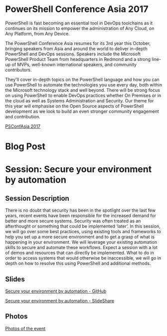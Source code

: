 # PowerShell Conference Asia 2017
PowerShell is fast becoming an essential tool in DevOps toolchains as it continues on its mission to empower the administration of Any Cloud, on Any Platform, from Any Device.

The PowerShell Conference Asia resumes for its 3rd year this October, bringing speakers from Asia and around the world to deliver in-depth PowerShell and DevOps sessions. Speakers include the Microsoft PowerShell Product Team from headquarters in Redmond and a strong line-up of MVPs, well-known international speakers, and community contributors.

They'll cover in-depth topics on the PowerShell language and how you can use PowerShell to automate the technologies you use every day, both within the Microsoft technology stack and well beyond. There will be strong focus on using PowerShell to enable DevOps practices whether On Premises or in the cloud as well as Systems Administration and Security. Our theme for this year will emphasise on the Open Source aspects of PowerShell development as we look to build an even stronger community engagement and contribution.

[PSConfAsia 2017](https://www.psconf.asia)

# Blog Post


# Session: Secure your environment by automation
## Session Description
There is no doubt that security has been in the spotlight over the last few years, recent events have been responsible for the increased demand for better and more secure systems. Security was often treated as an afterthought or something that could be implemented ‘later’. In this session, we will go over some best practices, using existing tools and frameworks to help you set up a more secure environment and to get a grasp of what is happening in your environment. We will leverage your existing automation skills to secure and automate these workflows. Expect a session with a lot of demos and resources that can directly be implemented. What to do in order to access systems that would otherwise be inaccessible, we will go in depth on how to resolve this using PowerShell and additional methods.

## Slides
[Secure your environment by automation - GitHub](https://github.com/jaapbrasser/Events/blob/master/)

[Secure your environment by automation - SlideShare](https://www.slideshare.net/JaapBrasser/secure-your-environment-by-automation)

## Photos
[Photos of the event]()